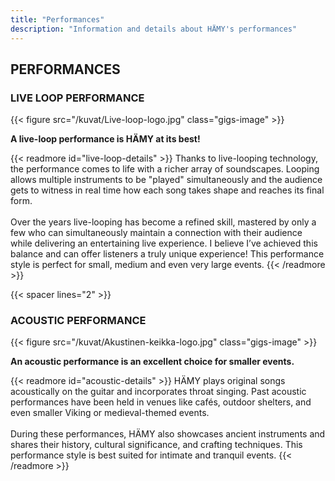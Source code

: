 ```yaml
---
title: "Performances"
description: "Information and details about HÄMY's performances"
---
```


## PERFORMANCES

### LIVE LOOP PERFORMANCE

{{< figure src="/kuvat/Live-loop-logo.jpg" class="gigs-image" >}}

**A live-loop performance is HÄMY at its best!**

{{< readmore id="live-loop-details" >}}
Thanks to live-looping technology, the performance comes to life with a richer array of soundscapes. Looping allows multiple instruments to be "played" simultaneously and the audience gets to witness in real time how each song takes shape and reaches its final form. 
<br>
<br>
Over the years live-looping has become a refined skill, mastered by only a few who can simultaneously maintain a connection with their audience while delivering an entertaining live experience. I believe I’ve achieved this balance and can offer listeners a truly unique experience! This performance style is perfect for small, medium and even very large events.
{{< /readmore >}}

{{< spacer lines="2" >}}


### ACOUSTIC PERFORMANCE
{{< figure src="/kuvat/Akustinen-keikka-logo.jpg" class="gigs-image" >}}

**An acoustic performance is an excellent choice for smaller events.**

{{< readmore id="acoustic-details" >}}
HÄMY plays original songs acoustically on the guitar and incorporates throat singing. Past acoustic performances have been held in venues like cafés, outdoor shelters, and even smaller Viking or medieval-themed events.
<br>
<br>
During these performances, HÄMY also showcases ancient instruments and shares their history, cultural significance, and crafting techniques. This performance style is best suited for intimate and tranquil events.
{{< /readmore >}}
